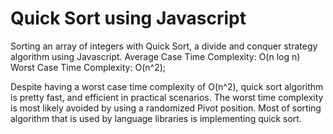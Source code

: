 # Quick Sort using Javascript

Sorting an array of integers with Quick Sort, a divide and conquer strategy algorithm using Javascript.
Average Case Time Complexity: O(n log n)
Worst Case Time Complexity: O(n^2);

Despite having a worst case time complexity of O(n^2), quick sort algorithm is pretty fast,
and efficient in practical scenarios.
The worst time complexity is most likely avoided by using a randomized Pivot position.
Most of sorting algorithm that is used by language libraries is implementing quick sort.
